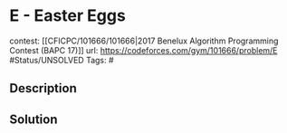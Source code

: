 # E - Easter Eggs

contest: [[CFICPC/101666/101666|2017 Benelux Algorithm Programming Contest (BAPC 17)]]
url: https://codeforces.com/gym/101666/problem/E
#Status/UNSOLVED
Tags: #

## Description

## Solution

